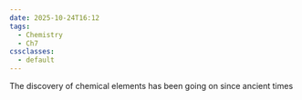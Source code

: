 ```yaml
---
date: 2025-10-24T16:12
tags:
  - Chemistry
  - Ch7
cssclasses:
  - default
---
```

The discovery of chemical elements has been going on since ancient times

